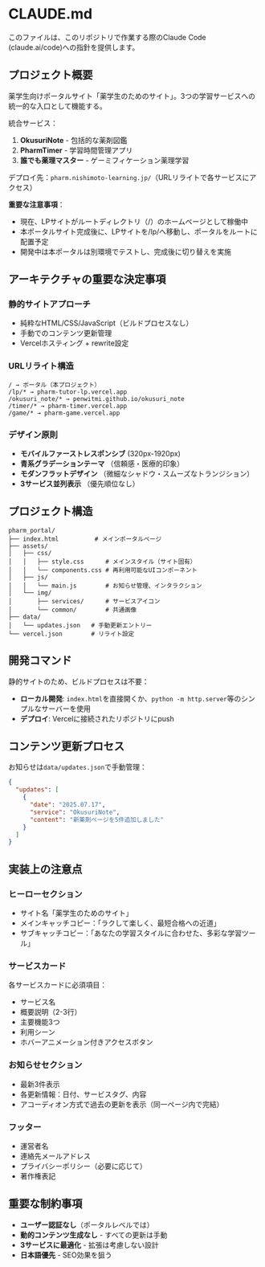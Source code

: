 # CLAUDE.md

このファイルは、このリポジトリで作業する際のClaude Code (claude.ai/code)への指針を提供します。

## プロジェクト概要

薬学生向けポータルサイト「薬学生のためのサイト」。3つの学習サービスへの統一的な入口として機能する。

統合サービス：
1. **OkusuriNote** - 包括的な薬剤図鑑
2. **PharmTimer** - 学習時間管理アプリ
3. **誰でも薬理マスター** - ゲーミフィケーション薬理学習

デプロイ先：`pharm.nishimoto-learning.jp/`（URLリライトで各サービスにアクセス）

**重要な注意事項**：
- 現在、LPサイトがルートディレクトリ（/）のホームページとして稼働中
- 本ポータルサイト完成後に、LPサイトを/lp/へ移動し、ポータルをルートに配置予定
- 開発中は本ポータルは別環境でテストし、完成後に切り替えを実施

## アーキテクチャの重要な決定事項

### 静的サイトアプローチ
- 純粋なHTML/CSS/JavaScript（ビルドプロセスなし）
- 手動でのコンテンツ更新管理
- Vercelホスティング + rewrite設定

### URLリライト構造
```
/ → ポータル（本プロジェクト）
/lp/* → pharm-tutor-lp.vercel.app
/okusuri_note/* → penwitmi.github.io/okusuri_note
/timer/* → pharm-timer.vercel.app
/game/* → pharm-game.vercel.app
```

### デザイン原則
- **モバイルファーストレスポンシブ** (320px-1920px)
- **青系グラデーションテーマ** （信頼感・医療的印象）
- **モダンフラットデザイン** （微細なシャドウ・スムーズなトランジション）
- **3サービス並列表示** （優先順位なし）

## プロジェクト構造

```
pharm_portal/
├── index.html          # メインポータルページ
├── assets/
│   ├── css/
│   │   ├── style.css      # メインスタイル（サイト固有）
│   │   └── components.css # 再利用可能なUIコンポーネント
│   ├── js/
│   │   └── main.js        # お知らせ管理、インタラクション
│   └── img/
│       ├── services/      # サービスアイコン
│       └── common/        # 共通画像
├── data/
│   └── updates.json   # 手動更新エントリー
└── vercel.json        # リライト設定
```

## 開発コマンド

静的サイトのため、ビルドプロセスは不要：
- **ローカル開発**: `index.html`を直接開くか、`python -m http.server`等のシンプルなサーバーを使用
- **デプロイ**: Vercelに接続されたリポジトリにpush

## コンテンツ更新プロセス

お知らせは`data/updates.json`で手動管理：
```json
{
  "updates": [
    {
      "date": "2025.07.17",
      "service": "OkusuriNote",
      "content": "新薬剤ページを5件追加しました"
    }
  ]
}
```

## 実装上の注意点

### ヒーローセクション
- サイト名「薬学生のためのサイト」
- メインキャッチコピー：「ラクして楽しく、最短合格への近道」
- サブキャッチコピー：「あなたの学習スタイルに合わせた、多彩な学習ツール」

### サービスカード
各サービスカードに必須項目：
- サービス名
- 概要説明（2-3行）
- 主要機能3つ
- 利用シーン
- ホバーアニメーション付きアクセスボタン

### お知らせセクション
- 最新3件表示
- 各更新情報：日付、サービスタグ、内容
- アコーディオン方式で過去の更新を表示（同一ページ内で完結）

### フッター
- 運営者名
- 連絡先メールアドレス
- プライバシーポリシー（必要に応じて）
- 著作権表記

## 重要な制約事項

- **ユーザー認証なし**（ポータルレベルでは）
- **動的コンテンツ生成なし** - すべての更新は手動
- **3サービスに最適化** - 拡張は考慮しない設計
- **日本語優先** - SEO効果を狙う